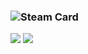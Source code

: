 ### ![Steam Card](https://card.yuy1n.io/card/76561199097443840/gradient1,en,badge,group) 
<img src="https://github-readme-stats.vercel.app/api/top-langs/?username=LoveIiei&layout=compact" />
<img src="http://github-profile-summary-cards.vercel.app/api/cards/profile-details?username=LoveIiei&theme=default" />

<!--
**LoveIiei/LoveIiei** is a ✨ _special_ ✨ repository because its `README.md` (this file) appears on your GitHub profile.

Here are some ideas to get you started:

- 🔭 I’m currently working on ...
- 🌱 I’m currently learning ...
- 👯 I’m looking to collaborate on ...
- 🤔 I’m looking for help with ...
- 💬 Ask me about ...
- 📫 How to reach me: ...
- 😄 Pronouns: ...
- ⚡ Fun fact: ...
-->
